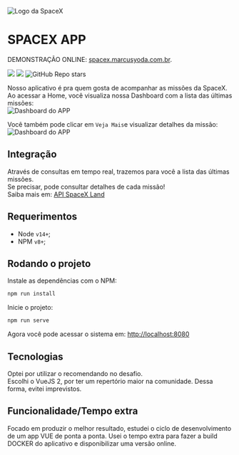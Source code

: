 ![Logo da SpaceX](https://upload.wikimedia.org/wikipedia/commons/thumb/d/de/SpaceX-Logo.svg/2560px-SpaceX-Logo.svg.png)
# SPACEX APP
DEMONSTRAÇÃO ONLINE: [spacex.marcusyoda.com.br](https://spacex.marcusyoda.com.br/#/).  

[![](https://img.shields.io/github/languages/code-size/badges/shields.svg)](https://github.com/marcusyoda/front-challenge-spacex)
[![](https://img.shields.io/github/last-commit/google/skia.svg)](https://github.com/marcusyoda/front-challenge-spacex)
![GitHub Repo stars](https://img.shields.io/github/stars/marcusyoda/front-challenge-spacex)

Nosso aplicativo é pra quem gosta de acompanhar as missões da SpaceX.
Ao acessar a Home, você visualiza nossa Dashboard com a lista das últimas missões:  
![Dashboard do APP](https://github.com/marcusyoda/front-challenge-spacex/blob/SR-marcusyoda/demo-dashboard.png)  

Você também pode clicar em `Veja Mais`e visualizar detalhes da missão:  
![Dashboard do APP](https://github.com/marcusyoda/front-challenge-spacex/blob/SR-marcusyoda/demo-mission-single.png)

## Integração
Através de consultas em tempo real, trazemos para você a lista das últimas missões.  
Se precisar, pode consultar detalhes de cada missão!  
Saiba mais em: [API SpaceX Land](https://api.spacex.land/graphql/)  

## Requerimentos
* Node `v14+`;  
* NPM `v8+`;  

## Rodando o projeto
Instale as dependências com o NPM:
```bash
npm run install
```
Inicie o projeto:
```bash
npm run serve
```
Agora você pode acessar o sistema em: <http://localhost:8080>

## Tecnologias
Optei por utilizar o recomendando no desafio.  
Escolhi o VueJS 2, por ter um repertório maior na comunidade. Dessa forma, evitei imprevistos.  


## Funcionalidade/Tempo extra
Focado em produzir o melhor resultado, estudei o ciclo de desenvolvimento de um app VUE de ponta a ponta.
Usei o tempo extra para fazer a build DOCKER do aplicativo e disponibilizar uma versão online.
